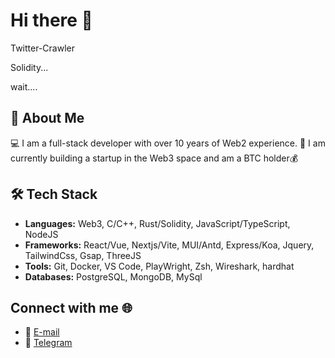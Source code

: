 # Hi there 👋

Twitter-Crawler

Solidity... 

wait....


## 🌟 About Me

💻 I am a full-stack developer with over 10 years of Web2 experience. 🚀 I am currently building a startup in the Web3 space and am a BTC holder💰


## 🛠️ Tech Stack

- **Languages:** Web3, C/C++, Rust/Solidity, JavaScript/TypeScript, NodeJS
- **Frameworks:**  React/Vue, Nextjs/Vite, MUI/Antd, Express/Koa, Jquery, TailwindCss, Gsap, ThreeJS
- **Tools:** Git, Docker, VS Code, PlayWright, Zsh, Wireshark, hardhat
- **Databases:** PostgreSQL, MongoDB, MySql

## Connect with me 🌐

- 📧 [E-mail](mailto:lizhiyuan2023@gmail.com)
- 💬 [Telegram](https://t.me/lizhiyuan2023)



